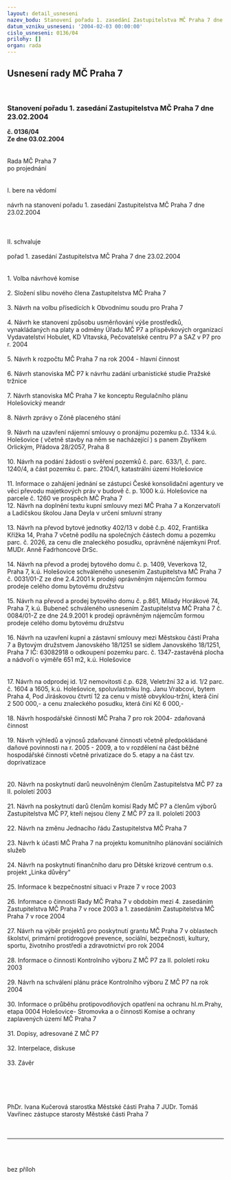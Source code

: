 ```yaml
---
layout: detail_usneseni
nazev_bodu: Stanovení pořadu 1. zasedání Zastupitelstva MČ Praha 7 dne 23.02.2004
datum_vzniku_usneseni: '2004-02-03 00:00:00'
cislo_usneseni: 0136/04
prilohy: []
organ: rada
---
```

<div id="ucUsn_pList" class="usn">
	<span><h2>Usnesení rady MČ Praha 7 </h2>
<br></span><div class="standBody">
<span><h3>Stanovení pořadu 1. zasedání Zastupitelstva MČ Praha 7 dne 23.02.2004</h3></span><div class="center">
		<strong>č. 0136/04</strong><br>
	</div>
<div class="center">
		<strong>Ze dne 03.02.2004</strong><br><br>
	</div>
<br>Rada MČ Praha 7 <br>po projednání <br><br><br>I. bere na vědomí <br><br>návrh na stanovení pořadu 1. zasedání Zastupitelstva MČ Praha 7 dne 23.02.2004 <br><br><br><br>II. schvaluje <br><br>pořad 1. zasedání Zastupitelstva MČ Praha 7 dne 23.02.2004 <br><br><br>1. Volba návrhové komise <br><br>2. Složení slibu nového člena Zastupitelstva MČ Praha 7 <br><br>3. Návrh na volbu přísedících k Obvodnímu soudu pro Praha 7 <br><br>4. Návrh ke stanovení způsobu usměrňování výše prostředků, vynakládaných na platy a odměny Úřadu MČ P7 a příspěvkových organizací Vydavatelství Hobulet, KD Vltavská, Pečovatelské centru P7 a SAZ v P7 pro r. 2004 <br><br>5. Návrh k rozpočtu MČ Praha 7 na rok 2004 - hlavní činnost <br><br>6. Návrh stanoviska MČ P7 k návrhu zadání urbanistické studie Pražské tržnice <br><br>7. Návrh stanoviska MČ Praha 7 ke konceptu Regulačního plánu Holešovický meandr <br><br>8. Návrh zprávy o Zóně placeného stání <br><br>9. Návrh na uzavření nájemní smlouvy o pronájmu pozemku p.č. 1334 k.ú. Holešovice ( včetně stavby na něm se nacházející ) s panem Zbyňkem Orlickým, Přádova 28/2057, Praha 8 <br><br>10. Návrh na podání žádosti o svěření pozemků č. parc. 633/1, č. parc. 1240/4, a část pozemku č. parc. 2104/1, katastrální území Holešovice <br><br>11. Informace o zahájení jednání se zástupci České konsolidační agentury ve věci převodu majetkových práv v budově č. p. 1000 k.ú. Holešovice na parcele č. 1260 ve prospěch MČ Praha 7 <br>12. Návrh na doplnění textu kupní smlouvy mezi MČ Praha 7 a Konzervatoří a Ladičskou školou Jana Deyla v určení smluvní strany <br><br>13. Návrh na převod bytové jednotky 402/13 v době č.p. 402, Františka Křížka 14, Praha 7 včetně podílu na společných částech domu a pozemku parc. č. 2026, za cenu dle znaleckého posudku, oprávněné nájemkyni Prof. MUDr. Anně Fadrhoncové DrSc. <br><br>14. Návrh na převod a prodej bytového domu č. p. 1409, Veverkova 12, Praha 7, k.ú. Holešovice schváleného usnesením Zastupitelstva MČ Praha 7 č. 0031/01-Z ze dne 2.4.2001 k prodeji oprávněným nájemcům formou prodeje celého domu bytovému družstvu <br><br>15. Návrh na převod a prodej bytového domu č. p.861, Milady Horákové 74, Praha 7, k.ú. Bubeneč schváleného usnesením Zastupitelstva MČ Praha 7 č. 0084/01-Z ze dne 24.9.2001 k prodeji oprávněným nájemcům formou prodeje celého domu bytovému družstvu <br><br>16. Návrh na uzavření kupní a zástavní smlouvy mezi Městskou částí Praha 7 a Bytovým družstvem Janovského 18/1251 se sídlem Janovského 18/1251, Praha 7 IČ: 63082918 o odkoupení pozemku parc. č. 1347-zastavěná plocha a nádvoří o výměře 651 m2, k.ú. Holešovice <br><br><br>17. Návrh na odprodej id. 1/2 nemovitosti č.p. 628, Veletržní 32 a id. 1/2 parc. č. 1604 a 1605, k.ú. Holešovice, spoluvlastníku Ing. Janu Vrabcovi, bytem Praha 4, Pod Jiráskovou čtvrtí 12 za cenu v místě obvyklou-tržní, která činí 2 500 000,- a cenu znaleckého posudku, která činí Kč 6 000,- <br><br>18. Návrh hospodářské činností MČ Praha 7 pro rok 2004- zdaňovaná činnost <br><br>19. Návrh výhledů a výnosů zdaňované činnosti včetně předpokládané daňové povinnosti na r. 2005 - 2009, a to v rozdělení na část běžné hospodářské činnosti včetně privatizace do 5. etapy a na část tzv. doprivatizace <br><br><br>20. Návrh na poskytnutí darů neuvolněným členům Zastupitelstva MČ P7 za II. pololetí 2003 <br><br>21. Návrh na poskytnutí darů členům komisí Rady MČ P7 a členům výborů Zastupitelstva MČ P7, kteří nejsou členy Z MČ P7 za II. pololetí 2003 <br><br>22. Návrh na změnu Jednacího řádu Zastupitelstva MČ Praha 7 <br><br>23. Návrh k účasti MČ Praha 7 na projektu komunitního plánování sociálních služeb <br><br>24. Návrh na poskytnutí finančního daru pro Dětské krizové centrum o.s. projekt „Linka důvěry“ <br><br>25. Informace k bezpečnostní situaci v Praze 7 v roce 2003 <br><br>26. Informace o činnosti Rady MČ Praha 7 v obdobím mezi 4. zasedáním Zastupitelstva MČ Praha 7 v roce 2003 a 1. zasedáním Zastupitelstva MČ Praha 7 v roce 2004 <br><br>27. Návrh na výběr projektů pro poskytnutí grantu MČ Praha 7 v oblastech školství, primární protidrogové prevence, sociální, bezpečnosti, kultury, sportu, životního prostředí a zdravotnictví pro rok 2004 <br><br>28. Informace o činnosti Kontrolního výboru Z MČ P7 za II. pololetí roku 2003 <br><br>29. Návrh na schválení plánu práce Kontrolního výboru Z MČ P7 na rok 2004 <br><br>30. Informace o průběhu protipovodňových opatření na ochranu hl.m.Prahy, etapa 0004 Holešovice- Stromovka a o činnosti Komise a ochrany zaplavených území MČ Praha 7 <br><br>31. Dopisy, adresované Z MČ P7 <br><br>32. Interpelace, diskuse <br><br>33. Závěr <br><br><br><br><br><br>PhDr. Ivana Kučerová starostka Městské části Praha 7 JUDr. Tomáš Vavřinec zástupce starosty Městské části Praha 7 <br><br><br><hr>
<br><br><p>bez příloh</p>
<br>
</div>
</div>